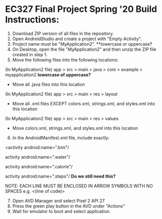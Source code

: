# EC327 Final Project Spring '20 Build Instructions:
1. Download ZIP version of all files in the repository.
2. Open AndroidStudio and create a project with "Empty Activity".
3. Project name must be "MyApplication2". **lowercase or uppercase?
4. On Desktop, open the file "MyApplication2" and then unzip the ZIP file created in step 1. 
5. Move the following files into the following locations: 

(In MyApplication2 file) app > src > main > java > com > example > myapplication2 **lowercase of uppercase?**
- Move all .java files into this location

(In MyApplication2 file) app > src > main > res > layout 
- Move all .xml files EXCEPT colors.xml, strings.xml, and styles.xml into this location

(In MyApplication2 file) app > src > main > res > values 
- Move colors.xml, strings.xml, and styles.xml into this location

6. In the AndroidManifest.xml file, include exactly:

<activity android:name=".bmi"/

activity android:name=".water"/

activity android:name=".calorie"/

activity android:name=".steps"/ **Do we still need this?**

NOTE: EACH LINE MUST BE ENCLOSED IN ARROW SYMBOLS WITH NO SPACES e.g. <(line of code)> 

7. Open AVD Manager and select Pixel 2 API 27
8. Press the green play button in the AVD under "Actions"
9. Wait for emulator to boot and select application. 
  
 
